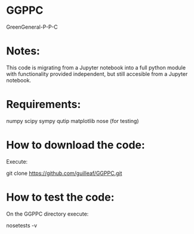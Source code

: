 # GGPPC

GreenGeneral-P-P-C

# Notes:

This code is migrating from a Jupyter notebook into a full python module with functionality provided independent, but still accesible from a Jupyter notebook.

# Requirements:

numpy
scipy
sympy
qutip
matplotlib
nose (for testing)

# How to download the code:

Execute:

git clone https://github.com/guilleaf/GGPPC.git

# How to test the code:

On the GGPPC directory execute:

nosetests -v
